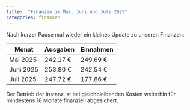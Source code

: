 ```yaml
---
title:  "Finanzen im Mai, Juni und Juli 2025"
categories: finanzen
---
```

Nach kurzer Pause mal wieder ein kleines Update zu unseren Finanzen:

| Monat        | Ausgaben  | Einnahmen |
|--------------|-----------|-----------|
| Mai 2025     |  242,17 € |  249,69 € |
| Juni 2025    |  253,80 € |  242,54 € |
| Juli 2025    |  247,72 € |  177,86 € |

Der Betrieb der Instanz ist bei gleichbleibenden Kosten weiterhin für mindestens 18 Monate finanziell abgesichert.
